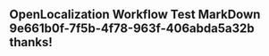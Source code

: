 <properties
ms.topic="hero-topic"
ms.test1="hero-topic"
ms.test2="test"/>


## OpenLocalization Workflow Test MarkDown 9e661b0f-7f5b-4f78-963f-406abda5a32b thanks!



<!--HONumber=Jul16_HO3-->


